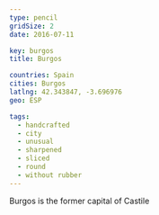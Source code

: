 ```yaml
---
type: pencil
gridSize: 2
date: 2016-07-11

key: burgos
title: Burgos

countries: Spain
cities: Burgos
latlng: 42.343847, -3.696976
geo: ESP

tags:
  - handcrafted
  - city
  - unusual
  - sharpened
  - sliced
  - round
  - without rubber
---
```


Burgos is the former capital of Castile